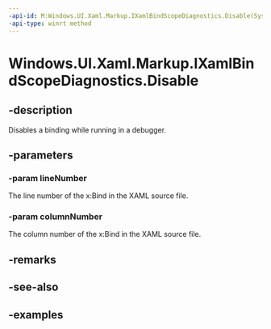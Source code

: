 ```yaml
---
-api-id: M:Windows.UI.Xaml.Markup.IXamlBindScopeDiagnostics.Disable(System.Int32,System.Int32)
-api-type: winrt method
---
```


<!-- Method syntax.
public void IXamlBindScopeDiagnostics.Disable(Int32 lineNumber, Int32 columnNumber)
-->

# Windows.UI.Xaml.Markup.IXamlBindScopeDiagnostics.Disable

## -description

Disables a binding while running in a debugger.

## -parameters
### -param lineNumber

The line number of the x:Bind in the XAML source file.

### -param columnNumber

The column number of the x:Bind in the XAML source file.

## -remarks

## -see-also

## -examples

